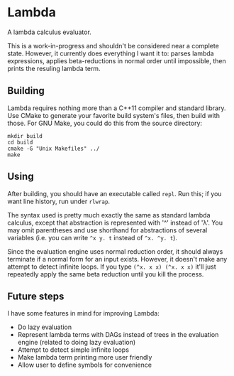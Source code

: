 # Lambda

A lambda calculus evaluator.

This is a work-in-progress and shouldn't be considered near a complete state. However, it currently does everything I want it to: parses lambda expressions, applies beta-reductions in normal order until impossible, then prints the resuling lambda term.

## Building

Lambda requires nothing more than a C++11 compiler and standard library. Use CMake to generate your favorite build system's files, then build with those. For GNU Make, you could do this from the source directory:

    mkdir build
    cd build
    cmake -G "Unix Makefiles" ../
    make

## Using

After building, you should have an executable called `repl`. Run this; if you want line history, run under `rlwrap`.

The syntax used is pretty much exactly the same as standard lambda calculus, except that abstraction is represented with '^' instead of 'λ'. You may omit parentheses and use shorthand for abstractions of several variables (i.e. you can write `^x y. t` instead of `^x. ^y. t`).

Since the evaluation engine uses normal reduction order, it should always terminate if a normal form for an input exists. However, it doesn't make any attempt to detect infinite loops. If you type `(^x. x x) (^x. x x)` it'll just repeatedly apply the same beta reduction until you kill the process.

## Future steps

I have some features in mind for improving Lambda:

* Do lazy evaluation
* Represent lambda terms with DAGs instead of trees in the evaluation engine (related to doing lazy evaluation)
* Attempt to detect simple infinite loops
* Make lambda term printing more user friendly
* Allow user to define symbols for convenience
